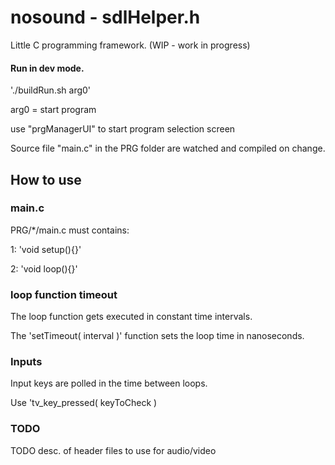 # nosound - sdlHelper.h
Little C programming framework.
(WIP - work in progress)


#### Run in dev mode.
'./buildRun.sh arg0'

arg0 = start program

use "prgManagerUI" to start program selection screen


Source file "main.c" in the PRG folder are watched and compiled on change.


## How to use

### main.c
PRG/*/main.c must contains:

1: 'void setup(){}'

2: 'void loop(){}'

### loop function timeout
The loop function gets executed in constant time intervals.

The 'setTimeout( interval )' function sets the loop time in nanoseconds.

###	Inputs

Input keys are polled in the time between loops.

Use 'tv_key_pressed( keyToCheck )


### TODO
TODO desc. of header files to use for audio/video
